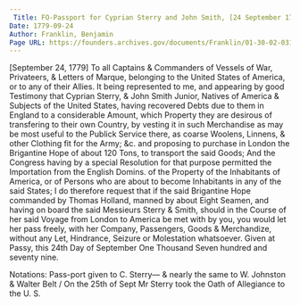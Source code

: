 ```yaml
---
 Title: FO-Passport for Cyprian Sterry and John Smith, [24 September 1779]
Date: 1779-09-24
Author: Franklin, Benjamin
Page URL: https://founders.archives.gov/documents/Franklin/01-30-02-0313
---
```


[September 24, 1779]
To all Captains & Commanders of Vessels of War, Privateers, & Letters of Marque, belonging to the United States of America, or to any of their Allies.
  It being represented to me, and appearing by good Testimony that Cyprian Sterry, & John Smith Junior, Natives of America & Subjects of the United States, having recovered Debts due to them in England to a considerable Amount, which Property they are desirous of transfering to their own Country, by vesting it in such Merchandise as may be most useful to the Publick Service there, as coarse Woolens, Linnens, & other Clothing fit for the Army; &c. and proposing to purchase in London the Brigantine Hope of about 120 Tons, to transport the said Goods; And the Congress having by a special Resolution for that purpose permitted the Importation from the English Domins. of the Property of the Inhabitants of America, or of Persons who are about to become Inhabitants in any of the said States; I do therefore request that if the said Brigantine Hope commanded by Thomas Holland, manned by about Eight Seamen, and having on board the said Messieurs Sterry & Smith, should in the Course of her said Voyage from London to America be met with by you, you would let her pass freely, with her Company, Passengers, Goods & Merchandize, without any Let, Hindrance, Seizure or Molestation whatsoever. Given at Passy, this 24th Day of September One Thousand Seven hundred and seventy nine.
 
Notations: Pass-port given to C. Sterry— & nearly the same to W. Johnston & Walter Belt / On the 25th of Sept Mr Sterry took the Oath of Allegiance to the U. S.

